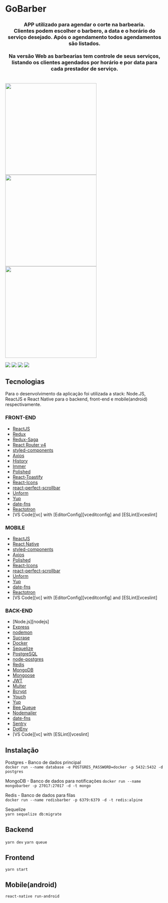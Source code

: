 # GoBarber

<h3 align="center">
   APP utilizado para agendar o corte na barbearia.<br>Clientes podem escolher o barbero, a data e o horário do serviço desejado. Após o agendamento todos agendamentos são listados.
   <br><br>Na versão Web as barbearias tem controle de seus serviços, listando os clientes agendados por horário e por data para cada prestador de serviço.
   <br><br>
</h3>


<img src="https://github.com/cleberbonifacio/gobarber/blob/master/assets/barbeiro.png" width="290"><img src="https://github.com/cleberbonifacio/gobarber/blob/master/assets/horario.png" width="290"><img src="https://github.com/cleberbonifacio/gobarber/blob/master/assets/agendamentos.png" width="290">



<img src="https://github.com/cleberbonifacio/gobarber/blob/master/assets/login.png">
<img src="https://github.com/cleberbonifacio/gobarber/blob/master/assets/profile.png">

<img src="https://github.com/cleberbonifacio/gobarber/blob/master/assets/dashboard.PNG">
<img src="https://github.com/cleberbonifacio/gobarber/blob/master/assets/perfil.png">


## Tecnologias

Para o desenvolvimento da aplicação foi utilizada a stack: Node.JS, ReactJS e React Native para o backend, front-end e mobile(android) respectivamente.

### FRONT-END
-   [ReactJS](https://reactjs.org/)
-   [Redux](https://redux.js.org/)
-   [Redux-Saga](https://redux-saga.js.org/)
-   [React Router v4](https://github.com/ReactTraining/react-router)
-   [styled-components](https://www.styled-components.com/)
-   [Axios](https://github.com/axios/axios)
-   [History](https://www.npmjs.com/package/history)
-   [Immer](https://github.com/immerjs/immer)
-   [Polished](https://polished.js.org/)
-   [React-Toastify](https://fkhadra.github.io/react-toastify/)
-   [React-Icons](http://react-icons.github.io/react-icons/)
-   [react-perfect-scrollbar](https://github.com/OpusCapita/react-perfect-scrollbar)
-   [Unform](https://github.com/Rocketseat/unform)
-   [Yup](https://www.npmjs.com/package/yup)
-   [date-fns](https://date-fns.org/)
-   [Reactotron](https://infinite.red/reactotron)
-   [VS Code][vc] with [EditorConfig][vceditconfig] and [ESLint][vceslint]

### MOBILE
-   [ReactJS](https://reactjs.org/)
-   [React Native](https://facebook.github.io/react-native/)
-   [styled-components](https://www.styled-components.com/)
-   [Axios](https://github.com/axios/axios)
-   [Polished](https://polished.js.org/)
-   [React-Icons](http://react-icons.github.io/react-icons/)
-   [react-perfect-scrollbar](https://github.com/OpusCapita/react-perfect-scrollbar)
-   [Unform](https://github.com/Rocketseat/unform)
-   [Yup](https://www.npmjs.com/package/yup)
-   [date-fns](https://date-fns.org/)
-   [Reactotron](https://infinite.red/reactotron)
-   [VS Code][vc] with [EditorConfig][vceditconfig] and [ESLint][vceslint]

### BACK-END
-   [Node.js][nodejs]
-   [Express](https://expressjs.com/)
-   [nodemon](https://nodemon.io/)
-   [Sucrase](https://github.com/alangpierce/sucrase)
-   [Docker](https://www.docker.com/docker-community)
-   [Sequelize](http://docs.sequelizejs.com/)
-   [PostgreSQL](https://www.postgresql.org/)
-   [node-postgres](https://www.npmjs.com/package/pg)
-   [Redis](https://redis.io/)
-   [MongoDB](https://www.mongodb.com/)
-   [Mongoose](https://mongoosejs.com/)
-   [JWT](https://jwt.io/)
-   [Multer](https://github.com/expressjs/multer)
-   [Bcrypt](https://www.npmjs.com/package/bcrypt)
-   [Youch](https://www.npmjs.com/package/youch)
-   [Yup](https://www.npmjs.com/package/yup)
-   [Bee Queue](https://www.npmjs.com/package/bcrypt)
-   [Nodemailer](https://nodemailer.com/about/)
-   [date-fns](https://date-fns.org/)
-   [Sentry](https://sentry.io/)
-   [DotEnv](https://www.npmjs.com/package/dotenv)
-   [VS Code][vc] with [ESLint][vceslint]

## Instalação

Postgres - Banco de dados principal  
  `docker run --name database -e POSTGRES_PASSWORD=docker -p 5432:5432 -d postgres`

MongoDB - Banco de dados para notificações 
  `docker run --name mongobarber -p 27017:27017 -d -t mongo`

Redis - Banco de dados para filas  
  `docker run --name redisbarber -p 6379:6379 -d -t redis:alpine`

Sequelize  
  `yarn sequelize db:migrate`  

## **Backend**

`yarn dev`
`yarn queue`

## **Frontend**

`yarn start`

## **Mobile(android)**

`react-native run-android`
